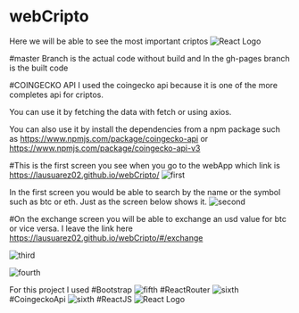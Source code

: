 # webCripto
Here we will be able to see the most important criptos
![React Logo](/react-logo.jpg)


#master Branch is the actual code without build and In the gh-pages branch is the built code

#COINGECKO API
I used the coingecko api because it is one of the more completes api for criptos. 

You can use it by fetching the data with fetch or using axios. 

You can also use it by install the dependencies from a npm package such as https://www.npmjs.com/package/coingecko-api or https://www.npmjs.com/package/coingecko-api-v3


#This is the first screen you see when you go to the webApp which link is https://lausuarez02.github.io/webCripto/
![first](/cripto.jpeg) 

In the first screen you would be able to search by the name or the symbol such as btc or eth. Just as the screen below shows it.
![second](/cripto01.jpeg)


#On the exchange screen you will be able to exchange an usd value for btc or vice versa. I leave the link here https://lausuarez02.github.io/webCripto/#/exchange




![third](/cripto02.jpeg)

![fourth](/cripto03.jpeg)





For this project I used
#Bootstrap
![fifth](/bootstrap.png)
#ReactRouter
![sixth](/reactRouter.png)
#CoingeckoApi
![sixth](/coin.png)
#ReactJS
![React Logo](/react-logo.jpg)





